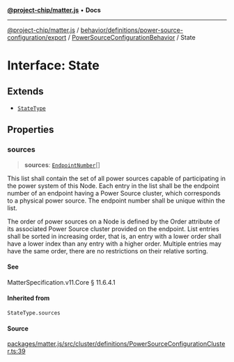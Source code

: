 [**@project-chip/matter.js**](../../../../../../../README.md) • **Docs**

***

[@project-chip/matter.js](../../../../../../../modules.md) / [behavior/definitions/power-source-configuration/export](../../../README.md) / [PowerSourceConfigurationBehavior](../README.md) / State

# Interface: State

## Extends

- [`StateType`](../../../-internal-/README.md#statetype)

## Properties

### sources

> **sources**: [`EndpointNumber`](../../../../../../../datatype/export/README.md#endpointnumber)[]

This list shall contain the set of all power sources capable of participating in the power system of
this Node. Each entry in the list shall be the endpoint number of an endpoint having a Power Source
cluster, which corresponds to a physical power source. The endpoint number shall be unique within the
list.

The order of power sources on a Node is defined by the Order attribute of its associated Power Source
cluster provided on the endpoint. List entries shall be sorted in increasing order, that is, an entry
with a lower order shall have a lower index than any entry with a higher order. Multiple entries may
have the same order, there are no restrictions on their relative sorting.

#### See

MatterSpecification.v11.Core § 11.6.4.1

#### Inherited from

`StateType.sources`

#### Source

[packages/matter.js/src/cluster/definitions/PowerSourceConfigurationCluster.ts:39](https://github.com/project-chip/matter.js/blob/7a8cbb56b87d4ccf34bec5a9a95ab40a1711324f/packages/matter.js/src/cluster/definitions/PowerSourceConfigurationCluster.ts#L39)
